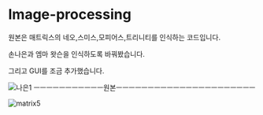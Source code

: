 # Image-processing

원본은 매트릭스의 네오,스미스,모피어스,트리니티를 인식하는 코드입니다. 

손나은과 엠마 왓슨을 인식하도록 바꿔봤습니다. 

그리고 GUI를 조금 추가했습니다.


![나은1](https://user-images.githubusercontent.com/50771738/86469069-a4ae5a80-bd73-11ea-8cab-29783a2b1c66.png)
ㅡㅡㅡㅡㅡㅡㅡㅡㅡㅡㅡ원본ㅡㅡㅡㅡㅡㅡㅡㅡㅡㅡㅡㅡㅡㅡㅡㅡㅡㅡㅡㅡㅡㅡ

![matrix5](https://user-images.githubusercontent.com/50771738/86469318-18506780-bd74-11ea-8853-d40235867d62.png)



